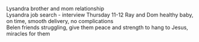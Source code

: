 Lysandra brother and mom relationship  
Lysandra job search - interview Thursday 11-12
Ray and Dom healthy baby, on time, smooth delivery, no complications  
Belen friends struggling, give them peace and strength to hang to Jesus, miracles for them